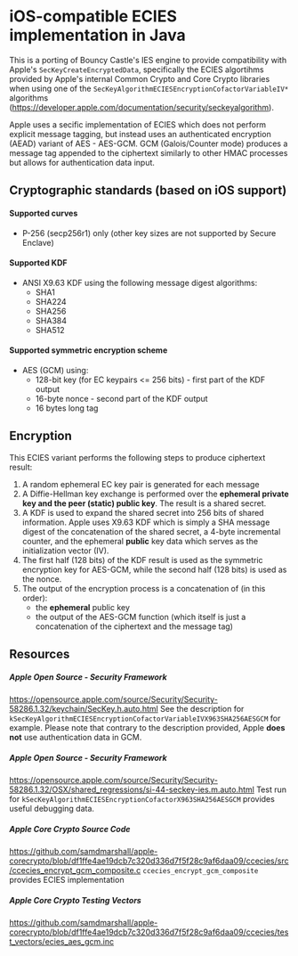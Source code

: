 # iOS-compatible ECIES implementation in Java

This is a porting of Bouncy Castle's IES engine to provide compatibility with Apple's `SecKeyCreateEncryptedData`, specifically the ECIES algortihms provided by Apple's internal Common Crypto and Core Crypto libraries when using one of the `SecKeyAlgorithmECIESEncryptionCofactorVariableIV*` algorithms (https://developer.apple.com/documentation/security/seckeyalgorithm).

Apple uses a secific implementation of ECIES which does not perform explicit message tagging, but instead uses an authenticated encryption (AEAD) variant of AES - AES-GCM. GCM (Galois/Counter mode) produces a message tag appended to the ciphertext similarly to other HMAC processes but allows for authentication data input.

## Cryptographic standards (based on iOS support)
#### Supported curves
- P-256 (secp256r1) only (other key sizes are not supported by Secure Enclave)

#### Supported KDF
- ANSI X9.63 KDF using the following message digest algorithms:
  - SHA1
  - SHA224
  - SHA256
  - SHA384
  - SHA512
  
#### Supported symmetric encryption scheme
- AES (GCM) using:
  - 128-bit key (for EC keypairs <= 256 bits) - first part of the KDF output
  - 16-byte nonce - second part of the KDF output
  - 16 bytes long tag


## Encryption
This ECIES variant performs the following steps to produce ciphertext result:
1. A random ephemeral EC key pair is generated for each message
2. A Diffie-Hellman key exchange is performed over the **ephemeral private key and the peer (static) public key**. The result is a shared secret.
3. A KDF is used to expand the shared secret into 256 bits of shared information. Apple uses X9.63 KDF which is simply a SHA message digest of the concatenation of the shared secret, a 4-byte incremental counter, and the ephemeral **public** key data which serves as the initialization vector (IV).
4. The first half (128 bits) of the KDF result is used as the symmetric encryption key for AES-GCM, while the second half (128 bits) is used as the nonce. 
5. The output of the encryption process is a concatenation of (in this order):
   - the **ephemeral** public key
   - the output of the AES-GCM function (which itself is just a concatenation of the ciphertext and the message tag)


## Resources
##### Apple Open Source - Security Framework
https://opensource.apple.com/source/Security/Security-58286.1.32/keychain/SecKey.h.auto.html
See the description for `kSecKeyAlgorithmECIESEncryptionCofactorVariableIVX963SHA256AESGCM` for example.
Please note that contrary to the description provided, Apple **does not** use authentication data in GCM.


##### Apple Open Source - Security Framework
https://opensource.apple.com/source/Security/Security-58286.1.32/OSX/shared_regressions/si-44-seckey-ies.m.auto.html
Test run for `kSecKeyAlgorithmECIESEncryptionCofactorX963SHA256AESGCM` provides useful debugging data.


##### Apple Core Crypto Source Code
https://github.com/samdmarshall/apple-corecrypto/blob/df1ffe4ae19dcb7c320d336d7f5f28c9af6daa09/ccecies/src/ccecies_encrypt_gcm_composite.c
`ccecies_encrypt_gcm_composite` provides ECIES implementation


##### Apple Core Crypto Testing Vectors
https://github.com/samdmarshall/apple-corecrypto/blob/df1ffe4ae19dcb7c320d336d7f5f28c9af6daa09/ccecies/test_vectors/ecies_aes_gcm.inc
